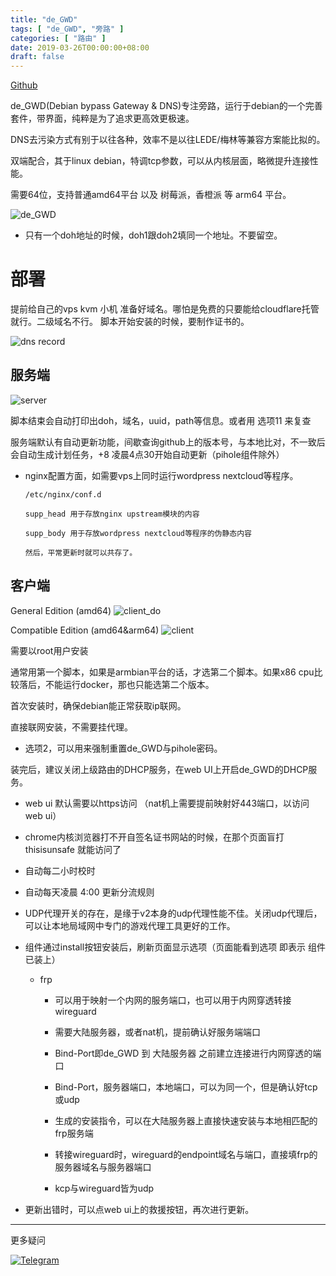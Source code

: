 ```yaml
---
title: "de_GWD"
tags: [ "de_GWD", "旁路" ]
categories: [ "路由" ]
date: 2019-03-26T00:00:00+08:00
draft: false
---
```


[Github](https://github.com/jacyl4/de_GWD)

de_GWD(Debian bypass Gateway & DNS)专注旁路，运行于debian的一个完善套件，带界面，纯粹是为了追求更高效更极速。    

DNS去污染方式有别于以往各种，效率不是以往LEDE/梅林等兼容方案能比拟的。    

双端配合，其于linux debian，特调tcp参数，可以从内核层面，略微提升连接性能。    

需要64位，支持普通amd64平台 以及 树莓派，香橙派 等 arm64 平台。    

![de_GWD](https://i.loli.net/2020/07/23/fP6uEHj2xZ7WVAd.png)

- 只有一个doh地址的时候，doh1跟doh2填同一个地址。不要留空。    

# 部署

提前给自己的vps kvm 小机 准备好域名。哪怕是免费的只要能给cloudflare托管就行。二级域名不行。 脚本开始安装的时候，要制作证书的。

![dns record](https://i.loli.net/2019/04/04/5ca5beea00c91.png)    

## 服务端

![server](https://i.loli.net/2020/06/10/qWVbimIha9s1UeJ.png)


脚本结束会自动打印出doh，域名，uuid，path等信息。或者用 选项11 来复查    

服务端默认有自动更新功能，间歇查询github上的版本号，与本地比对，不一致后会自动生成计划任务，+8 凌晨4点30开始自动更新（pihole组件除外）

- nginx配置方面，如需要vps上同时运行wordpress nextcloud等程序。    

      /etc/nginx/conf.d    

      supp_head 用于存放nginx upstream模块的内容    

      supp_body 用于存放wordpress nextcloud等程序的伪静态内容    

      然后，平常更新时就可以共存了。    


## 客户端


General Edition (amd64)
![client_do](https://i.loli.net/2020/06/10/F1mkOphUEBTgxVr.png)    


Compatible Edition (amd64&arm64)
![client](https://i.loli.net/2020/06/10/iJ2vKInt8VNBWYz.png)


需要以root用户安装

通常用第一个脚本，如果是armbian平台的话，才选第二个脚本。如果x86 cpu比较落后，不能运行docker，那也只能选第二个版本。

首次安装时，确保debian能正常获取ip联网。

直接联网安装，不需要挂代理。

- 选项2，可以用来强制重置de_GWD与pihole密码。

装完后，建议关闭上级路由的DHCP服务，在web UI上开启de_GWD的DHCP服务。


- web ui 默认需要以https访问 （nat机上需要提前映射好443端口，以访问web ui）

- chrome内核浏览器打不开自签名证书网站的时候，在那个页面盲打 thisisunsafe 就能访问了
  
- 自动每二小时校时

- 自动每天凌晨 4:00 更新分流规则

- UDP代理开关的存在，是缘于v2本身的udp代理性能不佳。关闭udp代理后，可以让本地局域网中专门的游戏代理工具更好的工作。

- 组件通过install按钮安装后，刷新页面显示选项（页面能看到选项 即表示 组件已装上）
   - frp
      - 可以用于映射一个内网的服务端口，也可以用于内网穿透转接wireguard

      - 需要大陆服务器，或者nat机，提前确认好服务端端口

      - Bind-Port即de_GWD 到 大陆服务器 之前建立连接进行内网穿透的端口

      - Bind-Port，服务器端口，本地端口，可以为同一个，但是确认好tcp或udp

      - 生成的安装指令，可以在大陆服务器上直接快速安装与本地相匹配的frp服务端

      - 转接wireguard时，wireguard的endpoint域名与端口，直接填frp的服务器域名与服务器端口

      - kcp与wireguard皆为udp

- 更新出错时，可以点web ui上的救援按钮，再次进行更新。

***


更多疑问 

[![Telegram](https://cdn.rawgit.com/Patrolavia/telegram-badge/8fe3382b/chat.svg)](https://t.me/de_GWD)  
